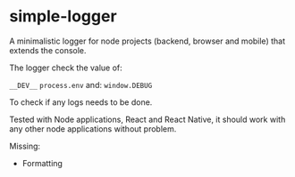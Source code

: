 # simple-logger

A minimalistic logger for node projects (backend, browser and mobile) that extends the console.

The logger check the value of: 

`__DEV__` 
`process.env`
and:
`window.DEBUG`

To check if any logs needs to be done.

Tested with Node applications, React and React Native, it should work with any other node applications without problem.

Missing:

- Formatting
